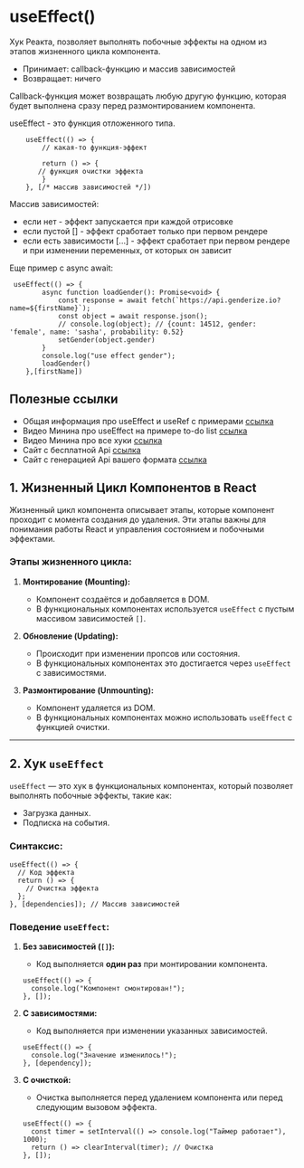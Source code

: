 # useEffect()

Хук Реакта, позволяет выполнять побочные эффекты на одном из этапов жизненного цикла компонента.

-   Принимает: callback-функцию и массив зависимостей
-   Возвращает: ничего

Callback-функция может возвращать любую другую функцию, которая будет выполнена сразу перед размонтированием компонента.

useEffect - это функция отложенного типа.

```tsx
    useEffect(() => {
        // какая-то функция-эффект

        return () => {
       // функция очистки эффекта
        }
    }, [/* массив зависимостей */])
```

Массив зависимостей:

-   если нет - эффект запускается при каждой отрисовке
-   если пустой \[\] - эффект сработает только при первом рендере
-   если есть зависимости \[...\] - эффект сработает при первом рендере и при изменении переменных, от которых он зависит

Еще пример с async await:

```tsx
 useEffect(() => {
        async function loadGender(): Promise<void> {
            const response = await fetch(`https://api.genderize.io?name=${firstName}`);
            const object = await response.json();
            // console.log(object); // {count: 14512, gender: 'female', name: 'sasha', probability: 0.52}
            setGender(object.gender)
        }
        console.log("use effect gender");
        loadGender()
    },[firstName])
```

## Полезные ссылки

-   Общая информация про useEffect и useRef с примерами [ссылка](https://www.w3schools.com/react/react_useeffect.asp)
-   Видео Минина про useEffect на примере to-do list [ссылка](https://www.youtube.com/watch?v=hwPo6OLBbD8)
-   Видео Минина про все хуки [ссылка](https://www.youtube.com/watch?v=9KJxaFHotqI)
-   Сайт с бесплатной Api [ссылка](https://genderize.io/)
-   Сайт с генерацией Api вашего формата [ссылка](https://designer.mocky.io/)

## **1\. Жизненный Цикл Компонентов в React**

Жизненный цикл компонента описывает этапы, которые компонент проходит с момента создания до удаления. Эти этапы важны для понимания работы React и управления состоянием и побочными эффектами.

### **Этапы жизненного цикла:**

1.  **Монтирование (Mounting):**
    
    -   Компонент создаётся и добавляется в DOM.
    -   В функциональных компонентах используется `useEffect` с пустым массивом зависимостей `[]`.
2.  **Обновление (Updating):**
    
    -   Происходит при изменении пропсов или состояния.
    -   В функциональных компонентах это достигается через `useEffect` с зависимостями.
3.  **Размонтирование (Unmounting):**
    
    -   Компонент удаляется из DOM.
    -   В функциональных компонентах можно использовать `useEffect` с функцией очистки.

___

## **2\. Хук `useEffect`**

`useEffect` — это хук в функциональных компонентах, который позволяет выполнять побочные эффекты, такие как:

-   Загрузка данных.
-   Подписка на события.

### **Синтаксис:**

```tsx
useEffect(() => {
  // Код эффекта
  return () => {
    // Очистка эффекта
  };
}, [dependencies]); // Массив зависимостей
```

### **Поведение `useEffect`:**

1.  **Без зависимостей (`[]`):**
    
    -   Код выполняется **один раз** при монтировании компонента.

    ```tsx
    useEffect(() => {
      console.log("Компонент смонтирован!");
    }, []);
    ```
    
2.  **С зависимостями:**
    
    -   Код выполняется при изменении указанных зависимостей.
    
    ```tsx
    useEffect(() => {
      console.log("Значение изменилось!");
    }, [dependency]);
    ```
    
3.  **С очисткой:**
    
    -   Очистка выполняется перед удалением компонента или перед следующим вызовом эффекта.
    
    ```tsx
    useEffect(() => {
      const timer = setInterval(() => console.log("Таймер работает"), 1000);
      return () => clearInterval(timer); // Очистка
    }, []);
    ```
